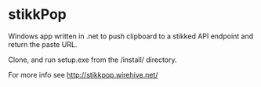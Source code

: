 stikkPop
========

Windows app written in .net to push clipboard to a stikked API endpoint and return the paste URL.

Clone, and run setup.exe from the /install/ directory.

For more info see http://stikkpop.wirehive.net/

